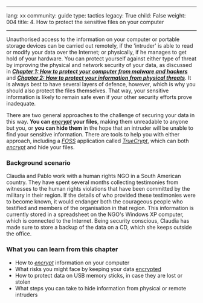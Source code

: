 

---

lang: xx
community: guide
type: tactics
legacy: True
child: False
weight: 004
title: 4. How to protect the sensitive files on your computer

---

Unauthorised access to the information on your computer or portable storage devices can be carried out remotely, if the 'intruder' is able to read or modify your data over the Internet; or physically, if he manages to get hold of your hardware. You can protect yourself against either type of threat by improving the physical and network security of your data, as discussed in [***Chapter 1: How to protect your computer from malware and hackers***](/en/chapter-1) and [***Chapter 2: How to protect your information from physical threats***](/en/chapter-2). It is always best to have several layers of defence, however, which is why you should also protect the files themselves. That way, your sensitive information is likely to remain safe even if your other security efforts prove inadequate.


There are two general approaches to the challenge of securing your data in this way. **You can *[encrypt](/en/glossary#Encryption)* your files**, making them unreadable to anyone but you, or **you can hide them** in the hope that an intruder will be unable to find your sensitive information. There are tools to help you with either approach, including a [*FOSS*](/en/glossary#FOSS) application called [*TrueCrypt*](/en/glossary#TrueCrypt), which can both *[encrypt](/en/glossary#Encryption)* and hide your files.



### Background scenario ###
<div class="background" markdown="1">
Claudia and Pablo work with a human rights NGO in a South American country. They have spent several months collecting testimonies from witnesses to the human rights violations that have been committed by the military in their region. If the details of who provided these testimonies were to become known, it would endanger both the courageous people who testified and members of the organisation in that region. This information is currently stored in a spreadsheet on the NGO's Windows XP computer, which is connected to the Internet. Being security conscious, Claudia has made sure to store a backup of the data on a CD, which she keeps outside the office.
</div>



### What you can learn from this chapter ### 

- How to [*encrypt*](/en/glossary#Encryption) information on your computer
- What risks you might face by keeping your data [encrypted](/en/glossary#Encryption)
- How to protect data on USB memory sticks, in case they are lost or stolen
- What steps you can take to hide information from physical or remote intruders
	

